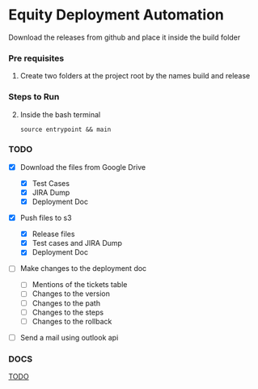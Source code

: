 # Equity Deployment Automation

Download the releases from github and place it inside the build folder

### Pre requisites

1. Create two folders at the project root by the names build and release

### Steps to Run

2. Inside the bash terminal

   `source entrypoint && main`

### TODO

- [x] Download the files from Google Drive

  - [x] Test Cases
  - [x] JIRA Dump
  - [x] Deployment Doc

- [x] Push files to s3

  - [x] Release files
  - [x] Test cases and JIRA Dump
  - [x] Deployment Doc

- [ ] Make changes to the deployment doc

  - [ ] Mentions of the tickets table
  - [ ] Changes to the version
  - [ ] Changes to the path
  - [ ] Changes to the steps
  - [ ] Changes to the rollback

- [ ] Send a mail using outlook api

### DOCS

[TODO](https://docs.google.com/document/d/1t1WGxcrz6IO44S0I_R4W11g7n8WmIjHz1OGQTxWQtE8/edit)
